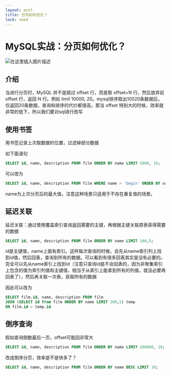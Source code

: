 ```yaml
---
layout: post
title: 分页如何优化？
lock: need
---
```

# MySQL实战：分页如何优化？

![在这里插入图片描述](https://img-blog.csdnimg.cn/20200805125640128.jpg?)

## 介绍
当进行分页时，MySQL 并不是跳过 offset 行，而是取 offset+N 行，然后放弃前 offset 行，返回 N 行。例如 limit 10000, 20。mysql排序取出10020条数据后，仅返回20条数据，查询和排序的代价都很高。那当 offset 特别大的时候，效率就非常的低下，所以我们要对sql进行改写
## 使用书签
用书签记录上次取数据的位置，过滤掉部分数据

如下面语句
```sql
SELECT id, name, description FROM film ORDER BY name LIMIT 1000, 10;
```
可以改为

```sql
SELECT id, name, description FROM film WHERE name > 'begin' ORDER BY name LIMIT 10;
```
name为上次分页后的最大值，注意这种场景只适用于不存在重复值的场景。
## 延迟关联
延迟关联：通过使用覆盖索引查询返回需要的主键，再根据主键关联原表获得需要的数据

```sql
SELECT id, name, description FROM film ORDER BY name LIMIT 100,5;
```
id是主键值，name上面有索引。这样每次查询的时候，会先从name索引列上找到id值，然后回表，查询到所有的数据。可以看到有很多回表其实是没有必要的。完全可以先从name索引上找到id（注意只查询id是不会回表的，因为非聚集索引上包含的值为索引列值和主键值，相当于从索引上能拿到所有的列值，就没必要再回表了），然后再关联一次表，获取所有的数据

因此可以改为

```sql
SELECT film.id, name, description FROM film 
JOIN (SELECT id from film ORDER BY name LIMIT 100,5) temp
ON film.id = temp.id
```
## 倒序查询
假如查询倒数最后一页，offset可能回非常大

```sql
SELECT id, name, description FROM film ORDER BY name LIMIT 100000, 10;
```
改成倒序分页，效率是不是快多了？

```sql
SELECT id, name, description FROM film ORDER BY name DESC LIMIT 10;
```